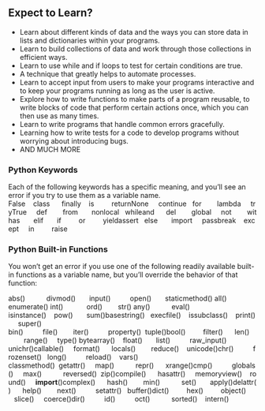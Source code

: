 ## Expect to Learn?

* Learn about different kinds of data and the ways you can store data in lists and dictionaries within your programs.
* Learn to build collections of data and work through those collections in efficient ways.
* Learn to use while and if loops to test for certain conditions are true.
* A technique that greatly helps to automate processes.
* Learn to accept input from users to make your programs interactive and to keep your programs running as long as the user is active.
* Explore how to write functions to make parts of a program reusable, to write blocks of code that perform certain actions once, which you can then use as many times.
* Learn to write programs that handle common errors gracefully.
* Learning how to write tests for a code to develop programs without worrying about introducing bugs.
* AND MUCH MORE


### Python Keywords

Each of the following keywords has a specific meaning, and you’ll see an error if you try to use them as a variable name.
False    class      finally    is         returnNone     continue   for        lambda     tryTrue     def        from       nonlocal   whileand      del        global     not        withas       elif       if         or         yieldassert   else       import     passbreak    except     in         raise

### Python Built-in Functions
You won’t get an error if you use one of the following readily available built-in functions as a variable name, but you’ll override the behavior of that function:


abs()          
divmod()      
input()         
open()      
staticmethod()
all()          
enumerate()
int()           
ord()       
str()
any()          
eval()        
isinstance()    pow()       sum()basestring()   execfile()    issubclass()    print()     super()  bin()          file()        iter()          property()  tuple()bool()         filter()      len()           range()     type() bytearray()    float()       list()          raw_input() unichr()callable()     format()      locals()        reduce()    unicode()chr()          frozenset()   long()          reload()    vars() classmethod()  getattr()     map()           repr()      xrange()cmp()          globals()     max()           reversed()  zip()compile()      hasattr()     memoryview()    round()     __import__()complex()      hash()        min()           set()       apply()delattr()      help()        next()          setattr()   buffer()dict()         hex()         object()        slice()     coerce()dir()          id()          oct()           sorted()    intern()
